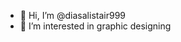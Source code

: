 - 👋 Hi, I’m @diasalistair999
- 👀 I’m interested in graphic designing 

<!---
diasalistair999/diasalistair999 is a ✨ special ✨ repository because its `README.md` (this file) appears on your GitHub profile.
You can click the Preview link to take a look at your changes.
--->
